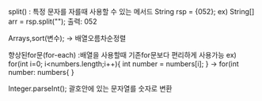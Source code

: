 split() : 특정 문자를 자를때 사용할 수 있는 메서드
String rsp = {052};
ex) String[] arr = rsp.split("");
출력: 052

Arrays,sort(변수);  -> 배열오름차순정렬

향상된for문(for-each)
:배열을 사용할때 기존for문보다 편리하게 사용가능
ex) for(int i=0; i<numbers.length;i++){
int number = numbers[i];
}
-> for(int number: numbers{
}

 Integer.parseInt(); 괄호안에 있는 문자열를 숫자로 변환


